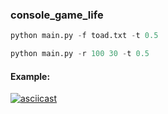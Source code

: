 ### console_game_life

```python
python main.py -f toad.txt -t 0.5
```

```python
python main.py -r 100 30 -t 0.5
```

#### Example:
[![asciicast](https://asciinema.org/a/iFFMWNFzLa0YHRRrKBp6ArwBF.svg)](https://asciinema.org/a/iFFMWNFzLa0YHRRrKBp6ArwBF)
